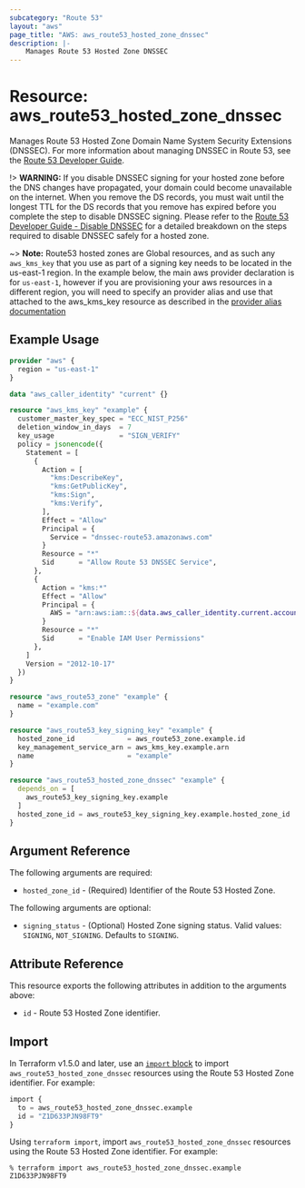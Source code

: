 ```yaml
---
subcategory: "Route 53"
layout: "aws"
page_title: "AWS: aws_route53_hosted_zone_dnssec"
description: |-
    Manages Route 53 Hosted Zone DNSSEC
---
```


# Resource: aws_route53_hosted_zone_dnssec

Manages Route 53 Hosted Zone Domain Name System Security Extensions (DNSSEC). For more information about managing DNSSEC in Route 53, see the [Route 53 Developer Guide](https://docs.aws.amazon.com/Route53/latest/DeveloperGuide/dns-configuring-dnssec.html).

!> **WARNING:** If you disable DNSSEC signing for your hosted zone before the DNS changes have propagated, your domain could become unavailable on the internet. When you remove the DS records, you must wait until the longest TTL for the DS records that you remove has expired before you complete the step to disable DNSSEC signing. Please refer to the [Route 53 Developer Guide - Disable DNSSEC](https://docs.aws.amazon.com/Route53/latest/DeveloperGuide/dns-configuring-dnssec-disable.html) for a detailed breakdown on the steps required to disable DNSSEC safely for a hosted zone.

~> **Note:** Route53 hosted zones are Global resources, and as such any `aws_kms_key` that you use as part of a signing key needs to be located in the us-east-1 region. In the example below, the main aws provider declaration is for `us-east-1`, however if you are provisioning your aws resources in a different region, you will need to specify an provider alias and use that attached to the aws_kms_key resource as described in the [provider alias documentation](https://developer.hashicorp.com/terraform/language/providers/configuration#alias-multiple-provider-configurations)

## Example Usage

```terraform
provider "aws" {
  region = "us-east-1"
}

data "aws_caller_identity" "current" {}

resource "aws_kms_key" "example" {
  customer_master_key_spec = "ECC_NIST_P256"
  deletion_window_in_days  = 7
  key_usage                = "SIGN_VERIFY"
  policy = jsonencode({
    Statement = [
      {
        Action = [
          "kms:DescribeKey",
          "kms:GetPublicKey",
          "kms:Sign",
          "kms:Verify",
        ],
        Effect = "Allow"
        Principal = {
          Service = "dnssec-route53.amazonaws.com"
        }
        Resource = "*"
        Sid      = "Allow Route 53 DNSSEC Service",
      },
      {
        Action = "kms:*"
        Effect = "Allow"
        Principal = {
          AWS = "arn:aws:iam::${data.aws_caller_identity.current.account_id}:root"
        }
        Resource = "*"
        Sid      = "Enable IAM User Permissions"
      },
    ]
    Version = "2012-10-17"
  })
}

resource "aws_route53_zone" "example" {
  name = "example.com"
}

resource "aws_route53_key_signing_key" "example" {
  hosted_zone_id             = aws_route53_zone.example.id
  key_management_service_arn = aws_kms_key.example.arn
  name                       = "example"
}

resource "aws_route53_hosted_zone_dnssec" "example" {
  depends_on = [
    aws_route53_key_signing_key.example
  ]
  hosted_zone_id = aws_route53_key_signing_key.example.hosted_zone_id
}
```

## Argument Reference

The following arguments are required:

* `hosted_zone_id` - (Required) Identifier of the Route 53 Hosted Zone.

The following arguments are optional:

* `signing_status` - (Optional) Hosted Zone signing status. Valid values: `SIGNING`, `NOT_SIGNING`. Defaults to `SIGNING`.

## Attribute Reference

This resource exports the following attributes in addition to the arguments above:

* `id` - Route 53 Hosted Zone identifier.

## Import

In Terraform v1.5.0 and later, use an [`import` block](https://developer.hashicorp.com/terraform/language/import) to import `aws_route53_hosted_zone_dnssec` resources using the Route 53 Hosted Zone identifier. For example:

```terraform
import {
  to = aws_route53_hosted_zone_dnssec.example
  id = "Z1D633PJN98FT9"
}
```

Using `terraform import`, import `aws_route53_hosted_zone_dnssec` resources using the Route 53 Hosted Zone identifier. For example:

```console
% terraform import aws_route53_hosted_zone_dnssec.example Z1D633PJN98FT9
```
